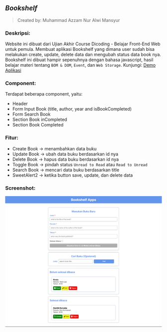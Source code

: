 ## _Bookshelf_

> Created by: Muhammad Azzam Nur Alwi Mansyur

### Deskripsi:
Website ini dibuat dari Ujian Akhir Course Dicoding - Belajar Front-End Web untuk pemula. Membuat aplikasi Bookshelf yang dimana user sudah bisa melakukan create, update, delete data dan mengubah status data book nya. Bookshelf ini dibuat hampir sepenuhnya dengan bahasa javascript, hasil belajar materi tentang `BOM & DOM`, `Event`, dan `Web Storage`. Kunjungi: [Demo Aplikasi](https://azzmnrwebdev.github.io/bookshelf/)

### Component:
Terdapat beberapa component, yaitu:

* Header
* Form Input Book (title, author, year and isBookCompleted)
* Form Search Book
* Section Book inCompleted
* Section Book Completed

### Fitur:

* Create Book -> menambahkan data buku
* Update Book -> ubah data buku berdasarkan id nya
* Delete Book -> hapus data buku berdasarkan id nya
* Toggle Book -> pindah status `Unread to Read` atau `Read to Unread`
* Search Book -> mencari data buku berdasarkan title
* SweetAlert2 -> ketika button save, update, dan delete data

### Screenshot:
[screenshot]: screenshot/screenshot.jpg

![alt text][screenshot]